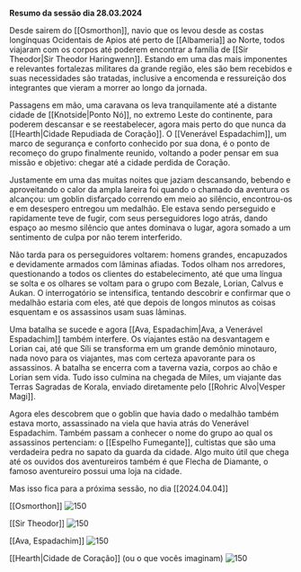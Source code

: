 **Resumo da sessão dia 28.03.2024**

Desde sairem do [[Osmorthon]], navio que os levou desde as costas longínquas Ocidentais de Apios até perto de [[Albameria]] ao Norte, todos viajaram com os corpos até poderem encontrar a família de [[Sir Theodor|Sir Theodor Haringwenn]]. Estando em uma das mais imponentes e relevantes fortalezas militares da grande região, eles são bem recebidos e suas necessidades são tratadas, inclusive a encomenda e ressureição dos integrantes que vieram a morrer ao longo da jornada.

Passagens em mão, uma caravana os leva tranquilamente até a distante cidade de [[Knotside|Ponto Nó]], no extremo Leste do continente, para poderem descansar e se reestabelecer, agora mais perto do que nunca da [[Hearth|Cidade Repudiada de Coração]]. O [[Venerável Espadachim]], um marco de segurança e conforto conhecido por sua dona, é o ponto de recomeço do grupo finalmente reunido, voltando a poder pensar em sua missão e objetivo:  chegar até a cidade perdida de Coração.

Justamente em uma das muitas noites que jaziam descansando, bebendo e aproveitando o calor da ampla lareira foi quando o chamado da aventura os alcançou: um goblin disfarçado correndo em meio ao silêncio, encontrou-os e em desespero entregou um medalhão. Ele estava sendo perseguido e rapidamente teve de fugir, com seus perseguidores logo atrás, dando espaço ao mesmo silêncio que antes dominava o lugar, agora somado a um sentimento de culpa por não terem interferido.

Não tarda para os perseguidores voltarem: homens grandes, encapuzados e devidamente armados com lâminas afiadas. Todos olham nos arredores, questionando a todos os clientes do estabelecimento, até que uma língua se solta e os olhares se voltam para o grupo com Bezale, Lorian, Calvus e Aukan. O interrogatório se intensifica, tentando descobrir e confirmar que o medalhão estaria com eles, até que depois de longos minutos as coisas esquentam e os assassinos usam suas lâminas.

Uma batalha se sucede e agora [[Ava, Espadachim|Ava, a Venerável Espadachim]] também interfere. Os viajantes estão na desvantagem e Lorian cai, até que Síli se transforma em um grande demônio minotauro, nada novo para os viajantes, mas com certeza apavorante para os assassinos. A batalha se encerra com a taverna vazia, corpos ao chão e Lorian sem vida. Tudo isso culmina na chegada de Miles, um viajante das Terras Sagradas de Korala, enviado diretamente pelo [[Rohric Alvo|Vesper Magi]].

Agora eles descobrem que o goblin que havia dado o medalhão também estava morto, assassinado na viela que havia atrás do Venerável Espadachim. Também passam a conhecer o nome do grupo ao qual os assassinos pertenciam: o [[Espelho Fumegante]], cultistas que são uma verdadeira pedra no sapato da guarda da cidade. Algo muito útil que chega até os ouvidos dos aventureiros também é que Flecha de Diamante, o famoso aventureiro possui uma loja na cidade.

Mas isso fica para a próxima sessão, no dia [[2024.04.04]]

[[Osmorthon]]
![150](https://i.pinimg.com/564x/03/37/b0/0337b01871ea86fdfba84b95abe7f102.jpg)

[[Sir Theodor]]
![150](https://s8d3.turboimg.net/sp/b43cc45b14347e64c55dfa1ebfa040c7/FhoL_N2WQAARFEN.jpg)

[[Ava, Espadachim]]
![150](https://i.pinimg.com/564x/f1/7b/59/f17b59889dd6b037146b1ffdfd462848.jpg)


[[Hearth|Cidade de Coração]] (ou o que vocês imaginam)
![150](https://i.pinimg.com/564x/a3/b9/d8/a3b9d852cf1a8e0ea18488d8d6d67991.jpg)




